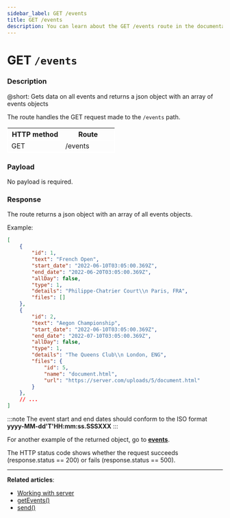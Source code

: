 ```yaml
---
sidebar_label: GET /events
title: GET /events
description: You can learn about the GET /events route in the documentation of the DHTMLX JavaScript Event Calendar library. Browse developer guides and API reference, try out code examples and live demos, and download a free 30-day evaluation version of DHTMLX Event Calendar.
---
```


# GET `/events`

### Description

@short: Gets data on all events and returns a json object with an array of events objects

The route handles the GET request made to the `/events` path.

<table style="border: 1px solid white; border-collapse: collapse; width:50%">
<thead style="border: 1px solid white; border-collapse: collapse;">
<th style="width:25%">HTTP method</th>
<th style="width:25%">Route</th>
</thead>
<tbody style="border: 1px solid white; border-collapse: collapse">
<tr>
<td>GET</td>
<td>/events</td>
</tr>
</tbody>
</table>

### Payload

No payload is required.

### Response

The route returns a json object with an array of all events objects.

Example:

~~~json
[
    {
        "id": 1,
        "text": "French Open",
        "start_date": "2022-06-10T03:05:00.369Z",
        "end_date": "2022-06-20T03:05:00.369Z",
        "allDay": false,
        "type": 1,
        "details": "Philippe-Chatrier Court\\n Paris, FRA",
        "files": []
    },
    {
        "id": 2,
        "text": "Aegon Championship",
        "start_date": "2022-06-10T03:05:00.369Z",
        "end_date": "2022-07-10T03:05:00.369Z",
        "allDay": false,
        "type": 1,
        "details": "The Queens Club\\n London, ENG",
        "files": {
            "id": 5,
            "name": "document.html",
            "url": "https://server.com/uploads/5/document.html"
        }
    },
    // ...
]
~~~

:::note
The event start and end dates should conform to the ISO format **yyyy-MM-dd'T'HH:mm:ss.SSSXXX**
:::

For another example of the returned object, go to [**events**](api/config/js_eventcalendar_events_config.md).

The HTTP status code shows whether the request succeeds (response.status == 200) or fails (response.status == 500).

---

**Related articles**:
- [Working with server](guides/working_with_server.md)
- [getEvents()](api/provider/rest_methods/js_eventcalendar_getevents_method.md)
- [send()](api/provider/rest_methods/js_eventcalendar_send_method.md)
